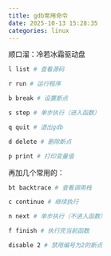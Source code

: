 ```yaml
---
title: gdb常用命令
date: 2025-10-13 15:28:35
categories: linux
---
```


顺口溜：冷若冰霜驱动盘

```bash
l list # 查看源码

r run # 运行程序

b break # 设置断点

s step # 单步执行（进入函数）

q quit # 退出gdb

d delete # 删除断点

p print # 打印变量值
```

再加几个常用的：

```bash
bt backtrace # 查看调用栈

c continue # 继续执行

n next # 单步执行（不进入函数）

f finish # 执行完当前函数

disable 2 # 禁用编号为2的断点
```


